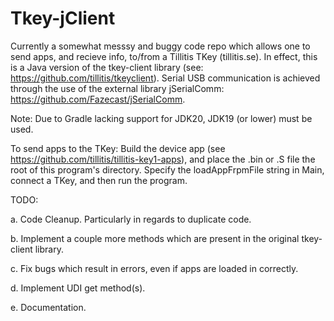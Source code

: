 # Tkey-jClient
Currently a somewhat messsy and buggy code repo which allows one to send apps, and recieve info, to/from a Tillitis TKey (tillitis.se). In effect, this is a Java version of the tkey-client library (see: https://github.com/tillitis/tkeyclient). 
Serial USB communication is achieved through the use of the external library jSerialComm: https://github.com/Fazecast/jSerialComm.

Note: Due to Gradle lacking support for JDK20, JDK19 (or lower) must be used. 

To send apps to the TKey: Build the device app (see https://github.com/tillitis/tillitis-key1-apps), and place the .bin or .S file the root of this program's directory. Specify the loadAppFrpmFile string in Main, connect a TKey, and then run the program.

TODO: 

a. Code Cleanup. Particularly in regards to duplicate code. 

b. Implement a couple more methods which are present in the original tkey-client library.

c. Fix bugs which result in errors, even if apps are loaded in correctly.

d. Implement UDI get method(s).

e. Documentation.
